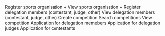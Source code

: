 Register sports organisation +
View sports organisation +
Register delegation members (contestant, judge, other)
View delegation members (contestant, judge, other)
Create competition
Search competitions
View competition
Application for delegation memebers
Application for delegation judges
Application for contestants
